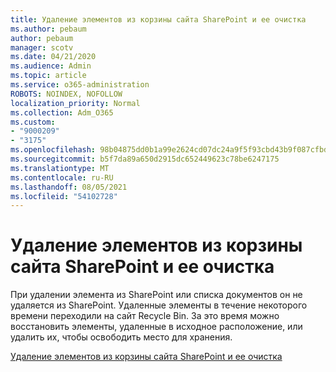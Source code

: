 ```yaml
---
title: Удаление элементов из корзины сайта SharePoint и ее очистка
ms.author: pebaum
author: pebaum
manager: scotv
ms.date: 04/21/2020
ms.audience: Admin
ms.topic: article
ms.service: o365-administration
ROBOTS: NOINDEX, NOFOLLOW
localization_priority: Normal
ms.collection: Adm_O365
ms.custom:
- "9000209"
- "3175"
ms.openlocfilehash: 98b04875dd0b1a99e2624cd07dc24a9f5f93cbd43b9f087cfbd9709b39b3c5ff
ms.sourcegitcommit: b5f7da89a650d2915dc652449623c78be6247175
ms.translationtype: MT
ms.contentlocale: ru-RU
ms.lasthandoff: 08/05/2021
ms.locfileid: "54102728"
---
```

# <a name="delete-items-or-empty-the-recycle-bin-of-a-sharepoint-site"></a>Удаление элементов из корзины сайта SharePoint и ее очистка 

При удалении элемента из SharePoint или списка документов он не удаляется из SharePoint. Удаленные элементы в течение некоторого времени переходили на сайт Recycle Bin. За это время можно восстановить элементы, удаленные в исходное расположение, или удалить их, чтобы освободить место для хранения.

[Удаление элементов из корзины сайта SharePoint и ее очистка](https://support.office.com/article/2e713599-d13e-40d6-96dc-66f0a366f74e)